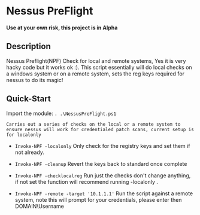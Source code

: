 # Nessus PreFlight 

**Use at your own risk, this project is in Alpha**

## Description
Nessus Preflight(NPF) Check for local and remote systems, Yes it is very hacky code but it works ok :). This script essentially will do local checks on a windows system or on a remote system, sets the reg keys required for nessus to do its magic!

## Quick-Start
Import the module:
`. .\NessusPreFlight.ps1`

	Carries out a series of checks on the local or a remote system to ensure nessus will work for credentialed patch scans, current setup is for localonly

- `Invoke-NPF -localonly`
	Only check for the registry keys and set them if not already.

- `Invoke-NPF -cleanup`
    Revert the keys back to standard once complete

- `Invoke-NPF -checklocalreg`
    Run just the checks don't change anything, if not set the function will recommend running -localonly
.
- `Invoke-NPF -remote -target '10.1.1.1'`
    Run the script against a remote system, note this will prompt for your credentials, please enter then DOMAIN\Username
    
